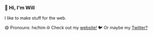 ### 👋 Hi, I'm Will

 I like to make stuff for the web. 

😄 Pronouns: he/him
🌐 Check out my [website!](https://willmartin.dev) 
🐦 Or maybe my [Twitter?](https://twitter.com/willmartindev) 

<!--
**willmartindev/willmartindev** is a ✨ _special_ ✨ repository because its `README.md` (this file) appears on your GitHub profile.

Here are some ideas to get you started:

- 🔭 I’m currently working on ...
- 🌱 I’m currently learning ...
- 👯 I’m looking to collaborate on ...
- 🤔 I’m looking for help with ...
- 💬 Ask me about ...
- 📫 How to reach me: ...
- 😄 Pronouns: ...
- ⚡ Fun fact: ...
-->
